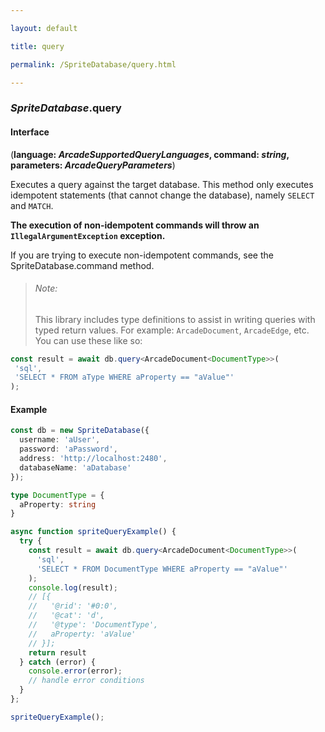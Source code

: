 ```yaml
---

layout: default

title: query

permalink: /SpriteDatabase/query.html

---
```


### _SpriteDatabase_.query

#### Interface

(**language: *ArcadeSupportedQueryLanguages*, command: *string*, parameters: *ArcadeQueryParameters***)

Executes a query against the target database. This method only executes
idempotent statements (that cannot change the database), namely `SELECT`
and `MATCH`.

**The execution of non-idempotent commands will throw an
`IllegalArgumentException` exception.**

If you are trying to execute
non-idempotent commands, see the SpriteDatabase.command method.

> ###### Note: 
> This library includes type definitions to assist in writing queries with
typed return values. For example: `ArcadeDocument`, `ArcadeEdge`, etc.
You can use these like so:

```ts
const result = await db.query<ArcadeDocument<DocumentType>>(
 'sql',
 'SELECT * FROM aType WHERE aProperty == "aValue"'
);
```

#### Example

```ts
const db = new SpriteDatabase({
  username: 'aUser',
  password: 'aPassword',
  address: 'http://localhost:2480',
  databaseName: 'aDatabase'
});

type DocumentType = {
  aProperty: string
}

async function spriteQueryExample() {
  try {
    const result = await db.query<ArcadeDocument<DocumentType>>(
      'sql',
      'SELECT * FROM DocumentType WHERE aProperty == "aValue"'
    );
    console.log(result);
    // [{
    //   '@rid': '#0:0',
    //   '@cat': 'd',
    //   '@type': 'DocumentType',
    //   aProperty: 'aValue'
    // }];
    return result
  } catch (error) {
    console.error(error);
    // handle error conditions
  }
};

spriteQueryExample();
```

